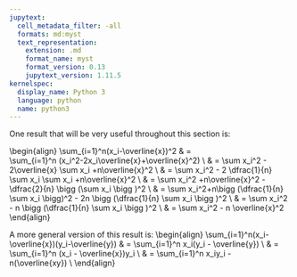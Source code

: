 ```yaml
---
jupytext:
  cell_metadata_filter: -all
  formats: md:myst
  text_representation:
    extension: .md
    format_name: myst
    format_version: 0.13
    jupytext_version: 1.11.5
kernelspec:
  display_name: Python 3
  language: python
  name: python3
---
```



One result that will be very useful throughout this section is:

\begin{align}
  \sum_{i=1}^n(x_i-\overline{x})^2 & =                                                                                               
  \sum_{i=1}^n (x_i^2-2x_i\overline{x}+\overline{x}^2)
  \\
  & = \sum x_i^2 - 2\overline{x} \sum x_i +n\overline{x}^2                                          \\
  & = \sum x_i^2 - 2 \dfrac{1}{n} \sum x_i \sum x_i +n\overline{x}^2                                \\
  & = \sum x_i^2 +n\overline{x}^2 - \dfrac{2}{n} \bigg (\sum x_i \bigg )^2                          \\
  & = \sum x_i^2+n\bigg (\dfrac{1}{n} \sum x_i \bigg)^2 - 2n \bigg (\dfrac{1}{n} \sum x_i \bigg )^2 \\
  & = \sum x_i^2 - n \bigg (\dfrac{1}{n} \sum x_i \bigg )^2                                         \\
  & = \sum x_i^2 - n \overline{x}^2                                                                 
\end{align}

A more general version of this result is:
\begin{align}
   \sum_{i=1}^n(x_i-\overline{x})(y_i-\overline{y}) & = \sum_{i=1}^n x_i(y_i - \overline{y}) \\
    & = \sum_{i=1}^n (x_i - \overline{x})y_i \\
    & = \sum_{i=1}^n x_iy_i - n(\overline{xy}) \\
\end{align}

